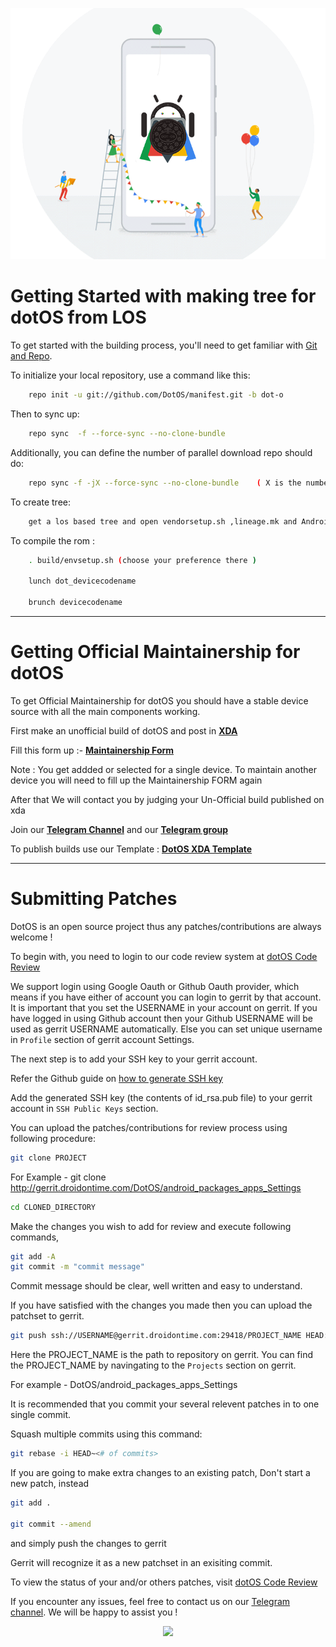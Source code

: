 <p align="center">
<img src="https://raw.githubusercontent.com/samgrande/XDA_Template/master/vendorart.png" > 

Getting Started with making tree for dotOS from LOS
==================================================
To get started with the building process, you'll need to get familiar with [Git and Repo](http://source.android.com/source/using-repo.html).

To initialize your local repository, use a command like this:

```bash
    repo init -u git://github.com/DotOS/manifest.git -b dot-o
```

Then to sync up:

```bash
    repo sync  -f --force-sync --no-clone-bundle
```

Additionally, you can define the number of parallel download repo should do:

```bash
	repo sync -f -jX --force-sync --no-clone-bundle    ( X is the number of parallel download repo should do choose depending on your cpu )
```

To create tree:

```bash
    get a los based tree and open vendorsetup.sh ,lineage.mk and AndroidProducts.mk (if there) and rename all "lineage" or "cm" with "dot"
```

To compile the rom :

```bash
	. build/envsetup.sh (choose your preference there )
	
	lunch dot_devicecodename
	
	brunch devicecodename
```
-----------------------------------------	
Getting Official Maintainership for dotOS
==========================================
To get Official Maintainership for dotOS you should have a stable device source with all the main components working.

First make an unofficial build of dotOS and post in [**XDA**](xda-developers.com) 

Fill this form up :- [**Maintainership Form**](https://docs.google.com/forms/d/e/1FAIpQLSdbeHxHxOedRxUM9tHBAv4kXiDFoJ99lUp0MxniFAo7eOrYbA/viewform) 

Note : You get addded or selected for a single device. To maintain another device you will need to fill up the Maintainership FORM again

After that We will contact you by judging your Un-Official build published on xda



Join our [**Telegram Channel**](https://t.me/dotOSchannel) and our  [**Telegram group**](https://t.me/dotos)

To publish builds use our Template : [**DotOS XDA Template**](https://github.com/DotOS/XDA_Template-changelogs)

----------------------------

Submitting Patches
==================
DotOS is an open source project thus any patches/contributions are always welcome !

To begin with, you need to login to our code review system at [dotOS Code Review](http://gerrit.droidontime.com)

We support login using Google Oauth or Github Oauth provider, which means if you have either of account you can login to gerrit by that account.
It is important that you set the USERNAME in your account on gerrit. If you have logged in using Github account then your Github USERNAME will be used as gerrit USERNAME automatically. Else you can set unique username in `Profile` section of gerrit account Settings.

The next step is to add your SSH key to your gerrit account.

Refer the Github guide on [how to generate SSH key](https://help.github.com/articles/generating-a-new-ssh-key-and-adding-it-to-the-ssh-agent/)

Add the generated SSH key (the contents of id_rsa.pub file) to your gerrit account in `SSH Public Keys` section.



You can upload the patches/contributions for review process using following procedure:

```bash
git clone PROJECT
```

For Example -  git clone http://gerrit.droidontime.com/DotOS/android_packages_apps_Settings

```bash
cd CLONED_DIRECTORY
```

Make the changes you wish to add for review and execute following commands,

```bash
git add -A
git commit -m "commit message"
```

Commit message should be clear, well written and easy to understand.

If you have satisfied with the changes you made then you can upload the patchset to gerrit.

```bash
git push ssh://USERNAME@gerrit.droidontime.com:29418/PROJECT_NAME HEAD:refs/for/dot-o
```

Here the PROJECT_NAME is the path to repository on gerrit. You can find the PROJECT_NAME by navingating to the `Projects` section on gerrit.

For example - DotOS/android_packages_apps_Settings

It is recommended that you commit your several relevent patches in to one single commit.

Squash multiple commits using this command:

```bash
git rebase -i HEAD~<# of commits>
```

If you are going to make extra changes to an existing patch, Don't start a new patch, instead

```bash
git add .

git commit --amend
```
and simply push the changes to gerrit

Gerrit will recognize it as a new patchset in an exisiting commit.

To view the status of your and/or others patches, visit [dotOS Code Review](https://gerrit.droidontime.com)

If you encounter any issues, feel free to contact us on our [Telegram channel](https://t.me/dotos). We will be happy to assist you !


<p align="center">
<img src="https://github.com/DotOS/manifest/blob/dot-n/dotlogo.png" > 

</p>

